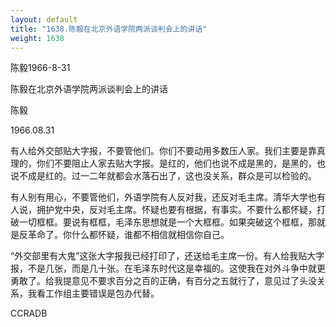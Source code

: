 ```yaml
---
layout: default
title: "1638.陈毅在北京外语学院两派谈判会上的讲话"
weight: 1638
---
```


陈毅1966-8-31

陈毅在北京外语学院两派谈判会上的讲话

陈毅

1966.08.31

有人给外交部贴大字报，不要管他们。你们不要动用多数压人家。我们主要是靠真理的，你们不要阻止人家去贴大字报。是红的，他们也说不成是黑的，是黑的，也说不成是红的。过一二年就都会水落石出了，这也没关系，群众是可以检验的。

有人别有用心，不要管他们，外语学院有人反对我，还反对毛主席。清华大学也有人说，拥护党中央，反对毛主席。怀疑也要有根据，有事实。不要什么都怀疑，打破一切框框。要说有框框，毛泽东思想就是一个大框框。如果突破这个框框，那就是反革命了。你什么都怀疑，谁都不相信就相信你自己。

“外交部里有大鬼”这张大字报我已经打印了，还送给毛主席一份。有人给我贴大字报，不是几张，而是几十张。在毛泽东时代这是幸福的。这使我在对外斗争中就更勇敢了。给我提意见不要求百分之百的正确，有百分之五就行了，意见过了头没关系，我看工作组主要错误是包办代替。

CCRADB

